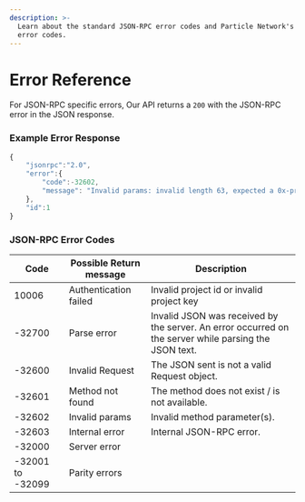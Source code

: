 ```yaml
---
description: >-
  Learn about the standard JSON-RPC error codes and Particle Network's custom
  error codes.
---
```


# Error Reference

For JSON-RPC specific errors, Our API returns a `200` with the JSON-RPC error in the JSON response.

### Example Error Response

```typescript
{
    "jsonrpc":"2.0",
    "error":{
        "code":-32602,
        "message": "Invalid params: invalid length 63, expected a 0x-prefixed, padded, hex-encoded hash with length 64."
    },
    "id":1
}
```

### JSON-RPC Error Codes

| Code             | Possible Return message | Description                                                                                           |
| ---------------- | ----------------------- | ----------------------------------------------------------------------------------------------------- |
| 10006            | Authentication failed   | Invalid project id or invalid project key                                                             |
| -32700           | Parse error             | Invalid JSON was received by the server. An error occurred on the server while parsing the JSON text. |
| -32600           | Invalid Request         | The JSON sent is not a valid Request object.                                                          |
| -32601           | Method not found        | The method does not exist / is not available.                                                         |
| -32602           | Invalid params          | Invalid method parameter(s).                                                                          |
| -32603           | Internal error          | Internal JSON-RPC error.                                                                              |
| -32000           | Server error            |                                                                                                       |
| -32001 to -32099 | Parity errors           |                                                                                                       |
